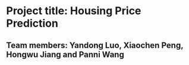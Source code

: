 # Project title: Housing Price Prediction
## Team members: Yandong Luo, Xiaochen Peng, Hongwu Jiang and Panni Wang

